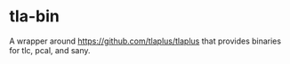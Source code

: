 # tla-bin

A wrapper around https://github.com/tlaplus/tlaplus that provides binaries for
tlc, pcal, and sany.
